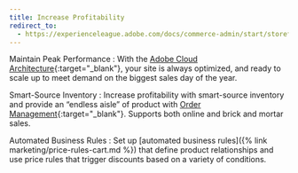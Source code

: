 ```yaml
---
title: Increase Profitability
redirect_to:
  - https://experienceleague.adobe.com/docs/commerce-admin/start/storefront/enhanced-experiences.html
---
```


Maintain Peak Performance
: With the [Adobe Cloud Architecture][1]{:target="_blank"}, your site is always optimized, and ready to scale up to meet demand on the biggest sales day of the year.

Smart-Source Inventory
: Increase profitability with smart-source inventory and provide an “endless aisle” of product with [Order Management][2]{:target="_blank"}. Supports both online and brick and mortar sales.

Automated Business Rules
: Set up [automated business rules]({% link marketing/price-rules-cart.md %}) that define product relationships and use price rules that trigger discounts based on a variety of conditions.

[1]: https://magento.com/products/magento-commerce
[2]: https://magento.com/products/order-management
